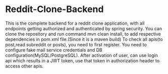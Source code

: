 # Reddit-Clone-Backend
This is the complete backend for a reddit clone application, with all endpoints getting authorized and authenticated by spring security.
You can clone the repository and run command mvn clean install, to add respective dependencies in pom.xml file.(Since it is a maven build)
To check all apis(to post,read subreddit or posts), you need to first register.
You need to configure fake mail service credentials and DB configuration(MySQL/PostgreSQL).
After activation of user, can use login api which results in a JWT token, use that token in authorization header to access other apis.
